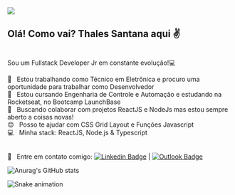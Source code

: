 
<img src="https://i.imgur.com/bhCZaQm.png"/>

## Olá! Como vai? Thales Santana aqui :v:

 <br/> Sou um Fullstack Developer Jr em constante evolução!:computer:

 :mag_right: &nbsp; Estou trabalhando como Técnico em Eletrônica e procuro uma oportunidade para trabalhar como Desenvolvedor 
 <br/> :rocket: &nbsp; Estou cursando Engenharia de Controle e Automação e estudando na Rocketseat, no Bootcamp LaunchBase 
 <br/> :purple_heart: &nbsp; Buscando colaborar com projetos ReactJS e NodeJs mas estou sempre aberto a coisas novas!
 <br/> :blush: &nbsp; Posso te ajudar com CSS Grid Layout e Funções Javascript
 <br/> :computer: &nbsp; Minha stack: ReactJS, Node.js  & Typescript

 <br/> :email: &nbsp; Entre em contato comigo: [![Linkedin Badge](https://img.shields.io/badge/-ThalesSantana-blue?style=flat-square&logo=Linkedin&logoColor=white&link=https://www.linkedin.com/in/thales-c-santana/)](https://www.linkedin.com/in/thales-c-santana/) 
| [![Outlook Badge](https://img.shields.io/badge/Outlook-ThalesSantana-blue)](mailto:thales.c.santana@outlook.com)

![Anurag's GitHub stats](https://github-readme-stats.vercel.app/api?username=thalesantana&show_icons=true&theme=tokyonight)

![Snake animation](https://github.com/thalesantana/thalesantana/blob/output/github-contribution-grid-snake.svg)
